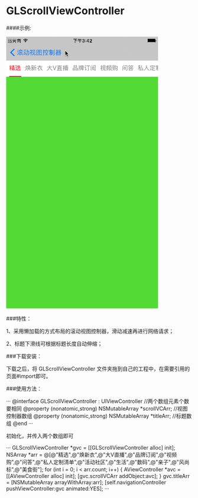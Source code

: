 # GLScrollViewController
####示例:

![img](https://github.com/shuizhuyu1015/GLScrollViewController/blob/master/ScrollViewController/test.gif)

###特性：

1、采用懒加载的方式布局的滚动视图控制器，滑动减速再进行网络请求；

2、标题下滑线可根据标题长度自动伸缩；

###下载安装：

下载之后，将 GLScrollViewController 文件夹拖到自己的工程中，在需要引用的页面#import即可。

###使用方法：

···
@interface GLScrollViewController : UIViewController
//两个数组元素个数要相同
@property (nonatomic,strong) NSMutableArray *scrollVCArr; //视图控制器数组
@property (nonatomic,strong) NSMutableArray *titleArr; //标题数组
@end
···

初始化，并传入两个数组即可

···
    GLScrollViewController *gvc = [[GLScrollViewController alloc] init];
    NSArray *arr = @[@"精选",@"焕新衣",@"大V直播",@"品牌订阅",@"视频购",@"问答",@"私人定制清单",@"活动社区",@"生活",@"数码",@"亲子",@"风尚标",@"美食街"];
    for (int i = 0; i < arr.count; i++) {
        AViewController *avc = [[AViewController alloc] init];
        [gvc.scrollVCArr addObject:avc];
    }
    gvc.titleArr = [NSMutableArray arrayWithArray:arr];
    [self.navigationController pushViewController:gvc animated:YES];
··· 
